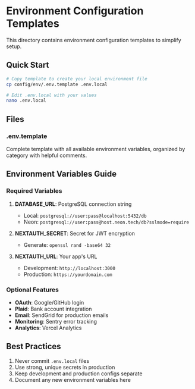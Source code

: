 # Environment Configuration Templates

This directory contains environment configuration templates to simplify setup.

## Quick Start

```bash
# Copy template to create your local environment file
cp config/env/.env.template .env.local

# Edit .env.local with your values
nano .env.local
```

## Files

### .env.template
Complete template with all available environment variables, organized by category with helpful comments.

## Environment Variables Guide

### Required Variables

1. **DATABASE_URL**: PostgreSQL connection string
   - Local: `postgresql://user:pass@localhost:5432/db`
   - Neon: `postgresql://user:pass@host.neon.tech/db?sslmode=require`

2. **NEXTAUTH_SECRET**: Secret for JWT encryption
   - Generate: `openssl rand -base64 32`

3. **NEXTAUTH_URL**: Your app's URL
   - Development: `http://localhost:3000`
   - Production: `https://yourdomain.com`

### Optional Features

- **OAuth**: Google/GitHub login
- **Plaid**: Bank account integration
- **Email**: SendGrid for production emails
- **Monitoring**: Sentry error tracking
- **Analytics**: Vercel Analytics

## Best Practices

1. Never commit `.env.local` files
2. Use strong, unique secrets in production
3. Keep development and production configs separate
4. Document any new environment variables here